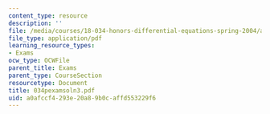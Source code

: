 ```yaml
---
content_type: resource
description: ''
file: /media/courses/18-034-honors-differential-equations-spring-2004/a0afccf4293e20a89b0caffd553229f6_034pexamsoln3.pdf
file_type: application/pdf
learning_resource_types:
- Exams
ocw_type: OCWFile
parent_title: Exams
parent_type: CourseSection
resourcetype: Document
title: 034pexamsoln3.pdf
uid: a0afccf4-293e-20a8-9b0c-affd553229f6
---
```

